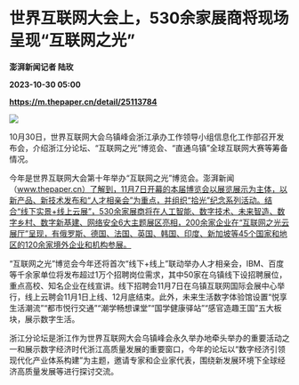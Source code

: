 # 世界互联网大会上，530余家展商将现场呈现“互联网之光”
**澎湃新闻记者 陆玫**

**2023-10-30 05:00**

**https://m.thepaper.cn/detail/25113784**

![](https://imagecloud.thepaper.cn/thepaper/image/276/208/380.jpg)

10月30日，世界互联网大会乌镇峰会浙江承办工作领导小组信息化工作部召开发布会，介绍浙江分论坛、“互联网之光”博览会、“直通乌镇”全球互联网大赛等筹备情况。

今年是世界互联网大会第十年举办“互联网之光”博览会。澎湃新闻（www.thepaper.cn）了解到，11月7日开幕的本届博览会以展览展示为主体，以新产品、新技术发布和“人才相亲会”为重点，并组织“拾光”纪念系列活动。结合“线下实景+线上云展”，530余家展商将在人工智能、数字技术、未来智造、数字乡村、数字新基建、网络安全6大主题展区亮相，200余家企业在“互联网之光云展厅”呈现，有俄罗斯、德国、法国、英国、韩国、印度、新加坡等45个国家和地区的120余家境外企业和机构参展。

“互联网之光”博览会今年还将首次“线下+线上”联动举办人才相亲会，IBM、百度等千余家单位将发布超过1万个招聘岗位需求，其中50家在乌镇线下设招聘展位，重点高校、知名企业在线宣讲。线下招聘会11月7日在乌镇互联网国际会展中心举行，线上云聘会11月1日上线、12月底结束。此外，未来生活数字体验馆设置“悦享生活潮流”“都市悦行交通”“潮学畅想课堂”“国学健康驿站”“感官造趣王国”五大板块，展示数字生活。

浙江分论坛是浙江作为世界互联网大会乌镇峰会永久举办地牵头举办的重要活动之一和展示数字经济时代浙江高质量发展的重要窗口，今年的论坛以“数字经济引领现代化产业体系构建”为主题，邀请专家和企业家代表，围绕新发展环境下全球经济高质量发展等进行探讨交流。